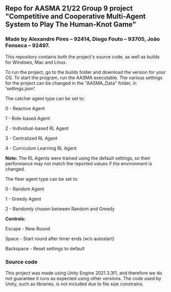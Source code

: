 ## Repo for AASMA 21/22 Group 9 project "Competitive and Cooperative Multi-Agent System to Play The Human-Knot Game"
### Made by Alexandre Pires – 92414, Diogo Fouto – 93705, João Fonseca – 92497.

This repository contains both the project's source code, as well as builds for Windows, Mac and Linux.

To run the project, go to the builds folder and download the version for your OS. To start the program, run the AASMA executable. The various settings for the project can be changed in the "AASMA_Data" folder, in 'settings.json'.

The catcher agent type can be set to:

0 - Reactive Agent

1 - Role-based Agent

2 - Individual-based RL Agent

3 - Centralized RL Agent 

4 - Curriculum Learning RL Agent

**Note:** The RL Agents were trained using the default settings, so their performance may not match the reported values if the environment is changed.

The fleer agent type can be set to:

0 - Random Agent

1 - Greedy Agent

2 - Randomly chosen between Random and Greedy

**Controls:**

Escape - New Round

Space - Start round after timer ends (w/o autostart)

Backspace - Reset settings to default

### Source code
This project was made using Unity Engine 2021.3.3f1, and therefore we do not guarantee it runs as expected using other versions. The code used by Unity, such as libraries, is not included due to file size constrains.
